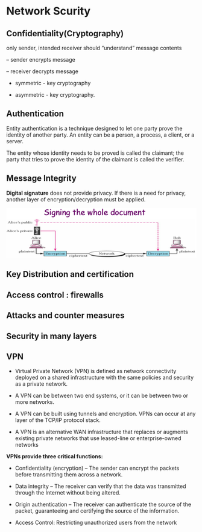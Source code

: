 # Network Scurity



## Confidentiality(Cryptography)

only sender, intended receiver should “understand” message contents

– sender encrypts message

– receiver decrypts message

* symmetric - key cryptography

* asymmetric - key cryptography.

## Authentication

Entity authentication is a technique designed to let one party prove the identity of another party. An entity can be a person, a process, a client, or a server. 

The entity whose identity needs to be proved is called the claimant; 
the party that tries to prove the identity of the claimant is called the verifier.

## Message Integrity

**Digital signature** does not provide privacy. If there is a need for privacy, another layer of encryption/decryption must be applied.

![image-20211206153431532](image/image-20211206153431532.png)

## Key Distribution and certification





## Access control : firewalls



## Attacks and counter measures



## Security in many layers



## VPN

* Virtual Private Network (VPN) is defined as network connectivity deployed on a shared infrastructure with the same policies and security as a private network.
* A VPN can be between two end systems, or it can be between two or more networks.
* A VPN can be built using tunnels and encryption. VPNs can occur at any layer of the TCP/IP protocol stack.

* A VPN is an alternative WAN infrastructure that replaces or augments existing private networks that use leased-line or enterprise-owned networks

**VPNs provide three critical functions:**

* Confidentiality (encryption) – The sender can encrypt the packets before transmitting them across a network.

* Data integrity – The receiver can verify that the data was transmitted through the Internet without being altered.

* Origin authentication – The receiver can authenticate the source of the packet, guaranteeing and certifying the source of the information.

* Access Control: Restricting unauthorized users from the network
